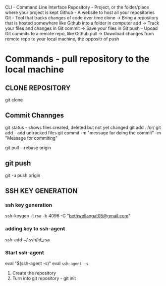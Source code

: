 CLI - Command Line Interface
Repository - Project, or the folder/place where your project is kept
Github - A website to host all your repositories
Git - Tool that tracks changes of code over time
clone -> Bring  a repository that is hosted somewhere like Github into a folder in computer
add -> Track your files and changes in Git
commit -> Save your files in Git
push - Upoad Git commits to a remote repo, like Github
pull -> Download changes from remote repo to your local machine, the oppositr of push

# Commands - pull repository to the local machine

## CLONE REPOSITORY
git clone <ssh name>
## Commit Channges
git status - shows files created, deleted but not yet changed
git add . /or/ git add <specific file name>  - add untracked files
git commit -m "message for doing the commit" -m "Message for commiting"

git pull --rebase origin

## git push
git -u push origin



## SSH KEY GENERATION
### ssh key generation
ssh-keygen -t rsa -b 4096 -C "bethwellangat05@gmail.com"
### adding key to ssh-agent
ssh-add ~/.ssh/id_rsa
### Start ssh-agent
eval "$(ssh-agent -s)"
eval `ssh-agent -s`




<!-- NEW REPOSITORY -->
1. Create the repository
2. Turn into git repository - git init
